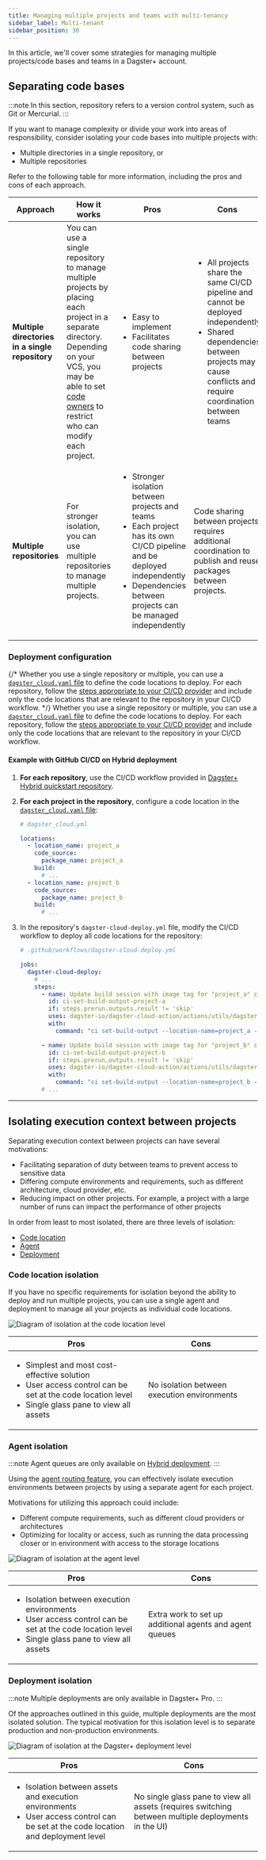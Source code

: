 ```yaml
---
title: Managing multiple projects and teams with multi-tenancy
sidebar_label: Multi-tenant
sidebar_position: 30
---
```


In this article, we'll cover some strategies for managing multiple projects/code bases and teams in a Dagster+ account.

## Separating code bases

:::note
In this section, repository refers to a version control system, such as Git or Mercurial.
:::

If you want to manage complexity or divide your work into areas of responsibility, consider isolating your code bases into multiple projects with:

- Multiple directories in a single repository, or
- Multiple repositories

Refer to the following table for more information, including the pros and cons of each approach.

| **Approach**  | **How it works** | **Pros** | **Cons** |
|---------------|------------------|----------|----------|
| **Multiple directories in a single repository** | You can use a single repository to manage multiple projects by placing each project in a separate directory. Depending on your VCS, you may be able to set [code owners](https://docs.github.com/en/repositories/managing-your-repositorys-settings-and-features/customizing-your-repository/about-code-owners) to restrict who can modify each project.  | <ul><li>Easy to implement</li><li>Facilitates code sharing between projects</li></ul> | <ul><li>All projects share the same CI/CD pipeline and cannot be deployed independently</li><li>Shared dependencies between projects may cause conflicts and require coordination between teams</li></ul> |
| **Multiple repositories** | For stronger isolation, you can use multiple repositories to manage multiple projects. | <ul><li>Stronger isolation between projects and teams</li><li>Each project has its own CI/CD pipeline and be deployed independently</li><li>Dependencies between projects can be managed independently</li></ul>  |  Code sharing between projects requires additional coordination to publish and reuse packages between projects. |

### Deployment configuration

{/* Whether you use a single repository or multiple, you can use a [`dagster_cloud.yaml` file](/dagster-plus/managing-deployments/dagster-cloud-yaml) to define the code locations to deploy. For each repository, follow the [steps appropriate to your CI/CD provider](/dagster-plus/getting-started#step-4-configure-cicd-for-your-project) and include only the code locations that are relevant to the repository in your CI/CD workflow. */}
Whether you use a single repository or multiple, you can use a [`dagster_cloud.yaml` file](/dagster-plus/deployment/code-locations/dagster-cloud-yaml) to define the code locations to deploy. For each repository, follow the [steps appropriate to your CI/CD provider](/dagster-plus/features/ci-cd/configuring-ci-cd) and include only the code locations that are relevant to the repository in your CI/CD workflow.

#### Example with GitHub CI/CD on Hybrid deployment

1. **For each repository**, use the CI/CD workflow provided in [Dagster+ Hybrid quickstart repository](https://github.com/dagster-io/dagster-cloud-hybrid-quickstart/blob/main/.github/workflows/dagster-cloud-deploy.yml).

2. **For each project in the repository**, configure a code location in the [`dagster_cloud.yaml` file](/dagster-plus/deployment/code-locations/dagster-cloud-yaml):

   ```yaml
   # dagster_cloud.yml

   locations:
     - location_name: project_a
       code_source:
         package_name: project_a
       build:
         # ...
     - location_name: project_b
       code_source:
         package_name: project_b
       build:
         # ...
   ```

3. In the repository's `dagster-cloud-deploy.yml` file, modify the CI/CD workflow to deploy all code locations for the repository:

   ```yaml
   # .github/workflows/dagster-cloud-deploy.yml

   jobs:
     dagster-cloud-deploy:
       # ...
       steps:
         - name: Update build session with image tag for "project_a" code location
           id: ci-set-build-output-project-a
           if: steps.prerun.outputs.result != 'skip'
           uses: dagster-io/dagster-cloud-action/actions/utils/dagster-cloud-cli@v0.1
           with:
             command: "ci set-build-output --location-name=project_a --image-tag=$IMAGE_TAG"

         - name: Update build session with image tag for "project_b" code location
           id: ci-set-build-output-project-b
           if: steps.prerun.outputs.result != 'skip'
           uses: dagster-io/dagster-cloud-action/actions/utils/dagster-cloud-cli@v0.1
           with:
             command: "ci set-build-output --location-name=project_b --image-tag=$IMAGE_TAG"
         # ...
   ```

---

## Isolating execution context between projects

Separating execution context between projects can have several motivations:

- Facilitating separation of duty between teams to prevent access to sensitive data
- Differing compute environments and requirements, such as different architecture, cloud provider, etc.
- Reducing impact on other projects. For example, a project with a large number of runs can impact the performance of other projects

In order from least to most isolated, there are three levels of isolation:

- [Code location](#code-location-isolation)
- [Agent](#agent-isolation)
- [Deployment](#deployment-isolation)

### Code location isolation

If you have no specific requirements for isolation beyond the ability to deploy and run multiple projects, you can use a single agent and deployment to manage all your projects as individual code locations.

![Diagram of isolation at the code location level](/images/dagster-plus/deployment/management/managing-deployments/isolation-level-code-locations.png)

| **Pros** | **Cons** |
|----------|----------|
| <ul><li>Simplest and most cost-effective solution</li><li>User access control can be set at the code location level</li><li>Single glass pane to view all assets</li></ul> | No isolation between execution environments |

### Agent isolation

:::note
Agent queues are only available on [Hybrid deployment](/dagster-plus/deployment/deployment-types/hybrid/).
:::

Using the [agent routing feature](/dagster-plus/deployment/deployment-types/hybrid/multiple#routing-requests-to-specific-agents), you can effectively isolate execution environments between projects by using a separate agent for each project.

Motivations for utilizing this approach could include:

- Different compute requirements, such as different cloud providers or architectures
- Optimizing for locality or access, such as running the data processing closer or in environment with access to the storage locations

![Diagram of isolation at the agent level](/images/dagster-plus/deployment/management/managing-deployments/isolation-level-agents.png)

| **Pros** | **Cons** |
|----------|----------|
| <ul><li>Isolation between execution environments</li><li>User access control can be set at the code location level</li><li>Single glass pane to view all assets</li></ul> | Extra work to set up additional agents and agent queues |

### Deployment isolation

:::note
Multiple deployments are only available in Dagster+ Pro.
:::

Of the approaches outlined in this guide, multiple deployments are the most isolated solution. The typical motivation for this isolation level is to separate production and non-production environments.

![Diagram of isolation at the Dagster+ deployment level](/images/dagster-plus/deployment/management/managing-deployments/isolation-level-deployments.png)

| **Pros** | **Cons** |
|----------|----------|
| <ul><li>Isolation between assets and execution environments</li><li>User access control can be set at the code location and deployment level</li></ul> | No single glass pane to view all assets (requires switching between multiple deployments in the UI) |
